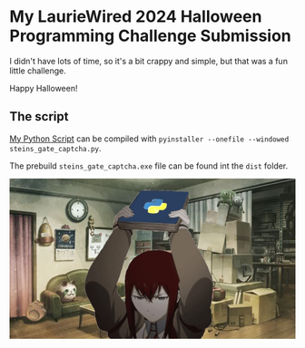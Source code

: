 # My LaurieWired 2024 Halloween Programming Challenge Submission

I didn't have lots of time, so it's a bit crappy and simple, but that was a fun little challenge.

Happy Halloween!

## The script

[My Python Script](steins_gate_captcha.py) can be compiled with `pyinstaller --onefile --windowed steins_gate_captcha.py`.

The prebuild `steins_gate_captcha.exe` file can be found int the `dist` folder.

![Makise_Kurisu_Python.jpg](assets/Makise_Kurisu_Python.jpg "Makise_Kurisu_Python")

